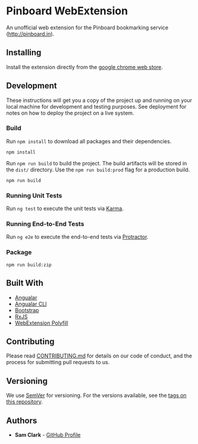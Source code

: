 # Pinboard WebExtension

An unofficial web extension for the Pinboard bookmarking service (http://pinboard.in). 

## Installing

Install the extension directly from the [google chrome web store](https://chrome.google.com/webstore/detail/pinboard/lclbbneapfiaihigbkalcoophalpbapl?hl=en-GB).

## Development

These instructions will get you a copy of the project up and running on your local machine for development and testing purposes. See deployment for notes on how to deploy the project on a live system.


### Build

Run `npm install` to download all packages and their dependencies.

```
npm install
```

Run `npm run build` to build the project. The build artifacts will be stored in the `dist/` directory. Use the `npm run build:prod` flag for a production build. 

```
npm run build
```

### Running Unit Tests

Run `ng test` to execute the unit tests via [Karma](https://karma-runner.github.io).

### Running End-to-End Tests

Run `ng e2e` to execute the end-to-end tests via [Protractor](http://www.protractortest.org/).

### Package

```
npm run build:zip
```

## Built With

* [Angualar](https://angular.io/)
* [Angualar CLI](https://cli.angular.io/)
* [Bootstrap](https://getbootstrap.com/)
* [RxJS](http://reactivex.io/rxjs/)
* [WebExtension Polyfill](https://github.com/mozilla/webextension-polyfill)

## Contributing

Please read [CONTRIBUTING.md](https://gist.github.com/PurpleBooth/b24679402957c63ec426) for details on our code of conduct, and the process for submitting pull requests to us.

## Versioning

We use [SemVer](http://semver.org/) for versioning. For the versions available, see the [tags on this repository](https://github.com/samclark/pinboard/tags).

## Authors

* **Sam Clark** - [GitHub Profile](https://github.com/samclark)





